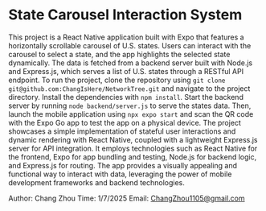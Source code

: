 
# State Carousel Interaction System

This project is a React Native application built with Expo that features a horizontally scrollable carousel of U.S. states. Users can interact with the carousel to select a state, and the app highlights the selected state dynamically. The data is fetched from a backend server built with Node.js and Express.js, which serves a list of U.S. states through a RESTful API endpoint. To run the project, clone the repository using `git clone git@github.com:ChangIsHere/NetworkTree.git` and navigate to the project directory. Install the dependencies with `npm install`. Start the backend server by running `node backend/server.js` to serve the states data. Then, launch the mobile application using `npx expo start` and scan the QR code with the Expo Go app to test the app on a physical device. The project showcases a simple implementation of stateful user interactions and dynamic rendering with React Native, coupled with a lightweight Express.js server for API integration. It employs technologies such as React Native for the frontend, Expo for app bundling and testing, Node.js for backend logic, and Express.js for routing. The app provides a visually appealing and functional way to interact with data, leveraging the power of mobile development frameworks and backend technologies.

Author: Chang Zhou
Time: 1/7/2025
Email: ChangZhou1105@gmail.com
